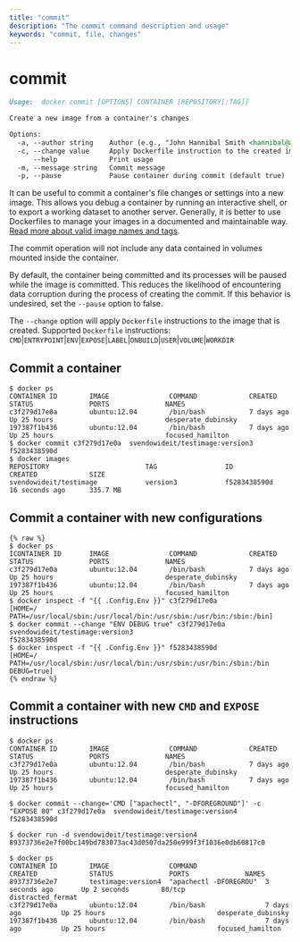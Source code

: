 ```yaml
---
title: "commit"
description: "The commit command description and usage"
keywords: "commit, file, changes"
---
```


<!-- This file is maintained within the docker/docker Github
     repository at https://github.com/docker/docker/. Make all
     pull requests against that repo. If you see this file in
     another repository, consider it read-only there, as it will
     periodically be overwritten by the definitive file. Pull
     requests which include edits to this file in other repositories
     will be rejected.
-->

# commit

```markdown
Usage:  docker commit [OPTIONS] CONTAINER [REPOSITORY[:TAG]]

Create a new image from a container's changes

Options:
  -a, --author string    Author (e.g., "John Hannibal Smith <hannibal@a-team.com>")
  -c, --change value     Apply Dockerfile instruction to the created image (default [])
      --help             Print usage
  -m, --message string   Commit message
  -p, --pause            Pause container during commit (default true)
```

It can be useful to commit a container's file changes or settings into a new
image. This allows you debug a container by running an interactive shell, or to
export a working dataset to another server. Generally, it is better to use
Dockerfiles to manage your images in a documented and maintainable way.
[Read more about valid image names and tags](tag.md).

The commit operation will not include any data contained in
volumes mounted inside the container.

By default, the container being committed and its processes will be paused
while the image is committed. This reduces the likelihood of encountering data
corruption during the process of creating the commit.  If this behavior is
undesired, set the `--pause` option to false.

The `--change` option will apply `Dockerfile` instructions to the image that is
created.  Supported `Dockerfile` instructions:
`CMD`|`ENTRYPOINT`|`ENV`|`EXPOSE`|`LABEL`|`ONBUILD`|`USER`|`VOLUME`|`WORKDIR`

## Commit a container

    $ docker ps
    CONTAINER ID        IMAGE               COMMAND             CREATED             STATUS              PORTS              NAMES
    c3f279d17e0a        ubuntu:12.04        /bin/bash           7 days ago          Up 25 hours                            desperate_dubinsky
    197387f1b436        ubuntu:12.04        /bin/bash           7 days ago          Up 25 hours                            focused_hamilton
    $ docker commit c3f279d17e0a  svendowideit/testimage:version3
    f5283438590d
    $ docker images
    REPOSITORY                        TAG                 ID                  CREATED             SIZE
    svendowideit/testimage            version3            f5283438590d        16 seconds ago      335.7 MB

## Commit a container with new configurations

    {% raw %}
    $ docker ps
    ICONTAINER ID       IMAGE               COMMAND             CREATED             STATUS              PORTS              NAMES
    c3f279d17e0a        ubuntu:12.04        /bin/bash           7 days ago          Up 25 hours                            desperate_dubinsky
    197387f1b436        ubuntu:12.04        /bin/bash           7 days ago          Up 25 hours                            focused_hamilton
    $ docker inspect -f "{{ .Config.Env }}" c3f279d17e0a
    [HOME=/ PATH=/usr/local/sbin:/usr/local/bin:/usr/sbin:/usr/bin:/sbin:/bin]
    $ docker commit --change "ENV DEBUG true" c3f279d17e0a  svendowideit/testimage:version3
    f5283438590d
    $ docker inspect -f "{{ .Config.Env }}" f5283438590d
    [HOME=/ PATH=/usr/local/sbin:/usr/local/bin:/usr/sbin:/usr/bin:/sbin:/bin DEBUG=true]
    {% endraw %}

## Commit a container with new `CMD` and `EXPOSE` instructions

    $ docker ps
    CONTAINER ID        IMAGE               COMMAND             CREATED             STATUS              PORTS              NAMES
    c3f279d17e0a        ubuntu:12.04        /bin/bash           7 days ago          Up 25 hours                            desperate_dubinsky
    197387f1b436        ubuntu:12.04        /bin/bash           7 days ago          Up 25 hours                            focused_hamilton

    $ docker commit --change='CMD ["apachectl", "-DFOREGROUND"]' -c "EXPOSE 80" c3f279d17e0a  svendowideit/testimage:version4
    f5283438590d

    $ docker run -d svendowideit/testimage:version4
    89373736e2e7f00bc149bd783073ac43d0507da250e999f3f1036e0db60817c0

    $ docker ps
    CONTAINER ID        IMAGE               COMMAND                 CREATED             STATUS              PORTS              NAMES
    89373736e2e7        testimage:version4  "apachectl -DFOREGROU"  3 seconds ago       Up 2 seconds        80/tcp             distracted_fermat
    c3f279d17e0a        ubuntu:12.04        /bin/bash               7 days ago          Up 25 hours                            desperate_dubinsky
    197387f1b436        ubuntu:12.04        /bin/bash               7 days ago          Up 25 hours                            focused_hamilton
